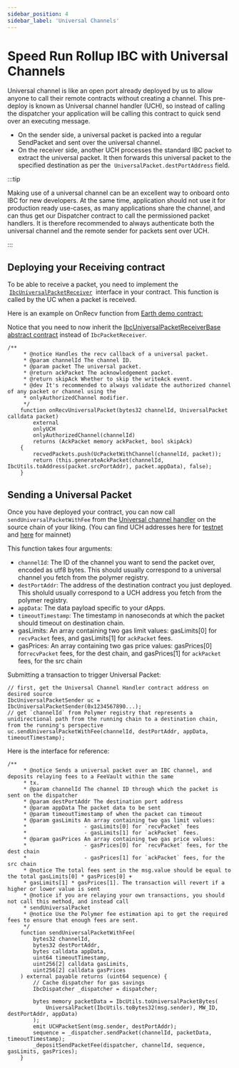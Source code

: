```yaml
---
sidebar_position: 4
sidebar_label: 'Universal Channels'
---
```


# Speed Run Rollup IBC with Universal Channels

Universal channel is like an open port already deployed by us to allow anyone to call their remote contracts without creating a channel. This pre-deploy is known as Universal channel handler (UCH), so instead of calling the dispatcher your application will be calling this contract to quick send over an executing message. 

- On the sender side, a universal packet is packed into a regular SendPacket and sent over the universal channel.
- On the receiver side, another UCH processes the standard IBC packet to extract the universal packet. It then forwards this universal packet to the specified destination as per the  `UniversalPacket.destPortAddress` field.

:::tip

Making use of a universal channel can be an excellent way to onboard onto IBC for new developers. At the same time, application should not use it for production ready use-cases, as many applications share the channel, and can thus get our Dispatcher contract to call the permissioned packet handlers. It is therefore recommended to always authenticate both the universal channel and the remote sender for packets sent over UCH. 

:::

## Deploying your Receiving contract 

To be able to receive a packet, you need to implement the  [`IbcUniversalPacketReceiver`](https://github.com/open-ibc/vibc-core-smart-contracts/tree/main/contracts/interfaces/IbcMiddleware.sol#L76)  interface in your contract. This function is called by the UC when a packet is received.

Here is an example on OnRecv function from [Earth demo contract:](https://github.com/open-ibc/vibc-core-smart-contracts/blob/b50844c6925d6780d110bbddb3c47d0797f57c7a/contracts/examples/Earth.sol#L108) 

Notice that you need to now inherit the [IbcUniversalPacketReceiverBase abstract contract](https://github.com/open-ibc/vibc-core-smart-contracts/blob/b50844c6925d6780d110bbddb3c47d0797f57c7a/contracts/interfaces/IbcMiddleware.sol#L317) instead of `IbcPacketReceiver`. 

```solidity
/**
     * @notice Handles the recv callback of a universal packet.
     * @param channelId The channel ID.
     * @param packet The universal packet.
     * @return ackPacket The acknowledgement packet.
     * @return skipAck Whether to skip the writeAck event.
     * @dev It's recommended to always validate the authorized channel of any packet or channel using the
     * onlyAuthorizedChannel modifier.
     */
    function onRecvUniversalPacket(bytes32 channelId, UniversalPacket calldata packet)
        external
        onlyUCH
        onlyAuthorizedChannel(channelId)
        returns (AckPacket memory ackPacket, bool skipAck)
    {
        recvedPackets.push(UcPacketWithChannel(channelId, packet));
        return (this.generateAckPacket(channelId, IbcUtils.toAddress(packet.srcPortAddr), packet.appData), false);
    }
```

## Sending a Universal Packet

Once you have deployed your contract, you can now call `sendUniversalPacketWithFee` from the [Universal channel handler](https://github.com/open-ibc/vibc-core-smart-contracts/blob/main/contracts/core/UniversalChannelHandler.sol) on the source chain of your liking. (You can find UCH addresses here for [testnet](https://github.com/polymerdao/polymer-registry/blob/testnet/dist/output.json) and [here](https://github.com/polymerdao/polymer-registry/blob/mainnet/dist/output.json) for mainnet)

This function takes four arguments:

- `channelId`: The ID of the channel you want to send the packet over, encoded as utf8 bytes. This should usually correspond to a universal channel you fetch from the polymer registry.
- `destPortAddr`: The address of the destination contract you just deployed. This sholuld usually correspond to a UCH address you fetch from the polymer registry.
- `appData`: The data payload specific to your dApps.
- `timeoutTimestamp`: The timestamp in nanoseconds at which the packet should timeout on destination chain.
- gasLimits: An array containing two gas limit values: gasLimits[0] for `recvPacket` fees, and gasLimits[1] for `ackPacket` fees.
- gasPrices: An array containing two gas price values: gasPrices[0] for`recvPacket` fees, for the dest chain, and gasPrices[1] for `ackPacket` fees, for the src chain

Submitting a transaction to trigger Universal Packet:

```solidity
// first, get the Universal Channel Handler contract address on desired source
IbcUniversalPacketSender uc = IbcUniversalPacketSender(0x1234567890...);
// get `channelId` from Polymer registry that represents a unidirectional path from the running chain to a destination chain, from the running's perspective
uc.sendUniversalPacketWithFee(channelId, destPortAddr, appData, timeoutTimestamp);
```

Here is the interface for reference:  

```solidity
/**
     * @notice Sends a universal packet over an IBC channel, and deposits relaying fees to a FeeVault within the same
     * tx.
     * @param channelId The channel ID through which the packet is sent on the dispatcher
     * @param destPortAddr The destination port address
     * @param appData The packet data to be sent
     * @param timeoutTimestamp of when the packet can timeout
     * @param gasLimits An array containing two gas limit values:
     *                  - gasLimits[0] for `recvPacket` fees
     *                  - gasLimits[1] for `ackPacket` fees.
     * @param gasPrices An array containing two gas price values:
     *                  - gasPrices[0] for `recvPacket` fees, for the dest chain
     *                  - gasPrices[1] for `ackPacket` fees, for the src chain
     * @notice The total fees sent in the msg.value should be equal to the total gasLimits[0] * gasPrices[0] +
     * gasLimits[1] * gasPrices[1]. The transaction will revert if a higher or lower value is sent
     * @notice if you are relaying your own transactions, you should not call this method, and instead call
     * sendUniversalPacket
     * @notice Use the Polymer fee estimation api to get the required fees to ensure that enough fees are sent.
     */
    function sendUniversalPacketWithFee(
        bytes32 channelId,
        bytes32 destPortAddr,
        bytes calldata appData,
        uint64 timeoutTimestamp,
        uint256[2] calldata gasLimits,
        uint256[2] calldata gasPrices
    ) external payable returns (uint64 sequence) {
        // Cache dispatcher for gas savings
        IbcDispatcher _dispatcher = dispatcher;

        bytes memory packetData = IbcUtils.toUniversalPacketBytes(
            UniversalPacket(IbcUtils.toBytes32(msg.sender), MW_ID, destPortAddr, appData)
        );
        emit UCHPacketSent(msg.sender, destPortAddr);
        sequence = _dispatcher.sendPacket(channelId, packetData, timeoutTimestamp);
        _depositSendPacketFee(dispatcher, channelId, sequence, gasLimits, gasPrices);
    }
```

